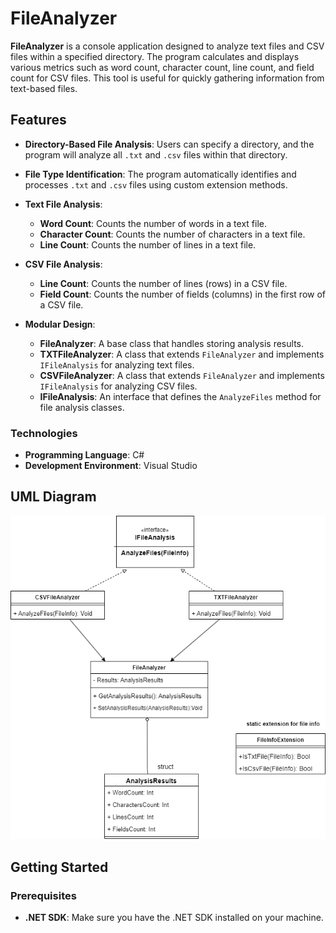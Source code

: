 # FileAnalyzer

**FileAnalyzer** is a console application designed to analyze text files and CSV files within a specified directory. The program calculates and displays various metrics such as word count, character count, line count, and field count for CSV files. This tool is useful for quickly gathering information from text-based files.

## Features

- **Directory-Based File Analysis**: Users can specify a directory, and the program will analyze all `.txt` and `.csv` files within that directory.
  
- **File Type Identification**: The program automatically identifies and processes `.txt` and `.csv` files using custom extension methods.
  
- **Text File Analysis**:
  - **Word Count**: Counts the number of words in a text file.
  - **Character Count**: Counts the number of characters in a text file.
  - **Line Count**: Counts the number of lines in a text file.

- **CSV File Analysis**:
  - **Line Count**: Counts the number of lines (rows) in a CSV file.
  - **Field Count**: Counts the number of fields (columns) in the first row of a CSV file.

- **Modular Design**:
  - **FileAnalyzer**: A base class that handles storing analysis results.
  - **TXTFileAnalyzer**: A class that extends `FileAnalyzer` and implements `IFileAnalysis` for analyzing text files.
  - **CSVFileAnalyzer**: A class that extends `FileAnalyzer` and implements `IFileAnalysis` for analyzing CSV files.
  - **IFileAnalysis**: An interface that defines the `AnalyzeFiles` method for file analysis classes.
 
### Technologies

- **Programming Language**: C#
- **Development Environment**: Visual Studio
## UML Diagram

![UML Diagram](FileAnalyzerUML.png)

## Getting Started

### Prerequisites

- **.NET SDK**: Make sure you have the .NET SDK installed on your machine.
